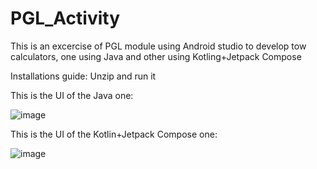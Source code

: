 # PGL_Activity
This is an excercise of PGL module using Android studio to develop tow calculators, one using Java and other using Kotling+Jetpack Compose

Installations guide:
Unzip and run it

This is the UI of the Java one:

![image](https://github.com/user-attachments/assets/78a15cc4-a3b2-4af3-b31d-7c6a939d3af0)

This is the UI of the Kotlin+Jetpack Compose one:

![image](https://github.com/user-attachments/assets/a577fcc8-1ec2-4c2f-a89d-8a5676a44f41)

